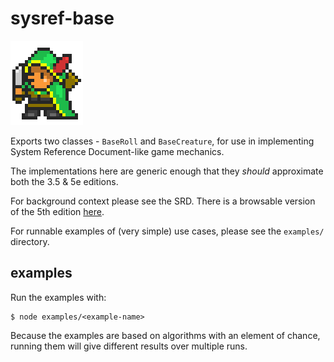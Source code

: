 # sysref-base
![Reginald the Rogue](img.png)

Exports two classes - `BaseRoll` and `BaseCreature`, for use in implementing System Reference Document-like game mechanics.

The implementations here are generic enough that they _should_ approximate both the 3.5 & 5e editions.

For background context please see the SRD. There is a browsable version of the 5th edition [here](https://www.5thsrd.org/).

For runnable examples of (very simple) use cases, please see the `examples/` directory.

## examples

Run the examples with:
```shell
$ node examples/<example-name>
```

Because the examples are based on algorithms with an element of chance, running them will give different results over multiple runs.
